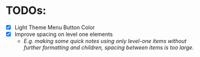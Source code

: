 # TODOs:

- [x] Light Theme Menu Button Color
- [x] Improve spacing on level one elements
  - _E.g. making some quick notes using only level-one items without further formatting and children, spacing between items is too large._
